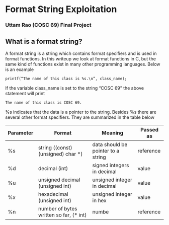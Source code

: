 # Format String Exploitation
### Uttam Rao (COSC 69) Final Project

## What is a format string?

A format string is a string which contains format specifiers and is used in format functions. In this writeup we look at format functions in C, but the same kind of functions exist in many other programming languages. Below is an example

```
printf(“The name of this class is %s.\n”, class_name);
```

If the variable class_name is set to the string “COSC 69” the above statement will print 

```
The name of this class is COSC 69.
```

%s indicates that the data is a pointer to the string. Besides %s there are several other format specifiers. They are summarized in the table below

| Parameter | Format | Meaning| Passed as |
| - | - | - | - |
| %s | string ((const) (unsigned) char *) | data should be pointer to a string | reference |
| %d | decimal (int) | signed integers in decimal | value |
| %u | unsigned decimal (unsigned int) | unsigned integer in decimal| value |
| %x | hexadecimal (unsigned int) | unsigned integer in hex| value |
| %n | number of bytes written so far, (* int) | numbe | reference |


